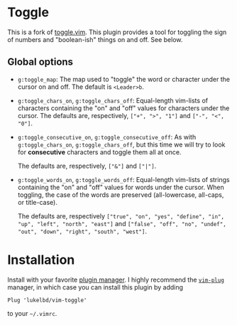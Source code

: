 # Toggle
This is a fork of [toggle.vim](https://www.vim.org/scripts/script.php?script_id=895).
This plugin provides a tool for toggling the sign of numbers and
"boolean-ish" things on and off. See below.

## Global options
* `g:toggle_map`: The map used to "toggle" the word or character under the cursor
  on and off. The default is `<Leader>b`.
* `g:toggle_chars_on`, `g:toggle_chars_off`: Equal-length vim-lists of
  characters containing the "on" and "off" values for characters under the cursor.
  The defaults are, respectively,
`["+", ">", "1"]` and `["-", "<", "0"]`.
* `g:toggle_consecutive_on`, `g:toggle_consecutive_off`: As
  with `g:toggle_chars_on`, `g:toggle_chars_off`, but this time we will try to
  look for **consecutive** characters and toggle them all at once.

  The defaults are, respectively, `["&"]` and `["|"]`.
* `g:toggle_words_on`, `g:toggle_words_off`: Equal-length vim-lists of strings
  containing the  "on" and "off" values for words under the cursor. When toggling,
  the case of the words are preserved (all-lowercase, all-caps, or title-case).

  The defaults are, respectively `["true", "on", "yes", "define", "in", "up", "left", "north", "east"]` and `["false", "off", "no", "undef", "out", "down", "right", "south", "west"]`.

# Installation
Install with your favorite [plugin manager](https://vi.stackexchange.com/questions/388/what-is-the-difference-between-the-vim-plugin-managers).
I highly recommend the [`vim-plug`](https://github.com/junegunn/vim-plug) manager,
in which case you can install this plugin by adding
```
Plug 'lukelbd/vim-toggle'
```
to your `~/.vimrc`.

